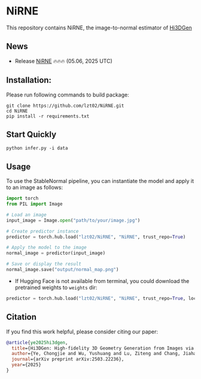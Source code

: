 # **NiRNE**
This repository contains NiRNE, the image-to-normal estimator of [Hi3DGen](https://github.com/Stable-X/Hi3DGen)

## News
- Release [NiRNE](https://github.com/lzt02/NiRNE/) :fire::fire::fire: (05.06, 2025 UTC)

## Installation:
Please run following commands to build package:
```
git clone https://github.com/lzt02/NiRNE.git
cd NiRNE
pip install -r requirements.txt
```

## Start Quickly
```
python infer.py -i data
```

## Usage
To use the StableNormal pipeline, you can instantiate the model and apply it to an image as follows:

```python
import torch
from PIL import Image

# Load an image
input_image = Image.open("path/to/your/image.jpg")

# Create predictor instance
predictor = torch.hub.load("lzt02/NiRNE", "NiRNE", trust_repo=True)

# Apply the model to the image
normal_image = predictor(input_image)

# Save or display the result
normal_image.save("output/normal_map.png")
```
- If Hugging Face is not available from terminal, you could download the pretrained weights to `weights` dir:

```python
predictor = torch.hub.load("lzt02/NiRNE", "NiRNE", trust_repo=True, local_cache_dir='./weights')
```

## Citation
If you find this work helpful, please consider citing our paper:
```bibtex
@article{ye2025hi3dgen,
  title={Hi3DGen: High-fidelity 3D Geometry Generation from Images via Normal Bridging},
  author={Ye, Chongjie and Wu, Yushuang and Lu, Ziteng and Chang, Jiahao and Guo, Xiaoyang and Zhou, Jiaqing and Zhao, Hao and Han, Xiaoguang},
  journal={arXiv preprint arXiv:2503.22236}, 
  year={2025}
}
```
